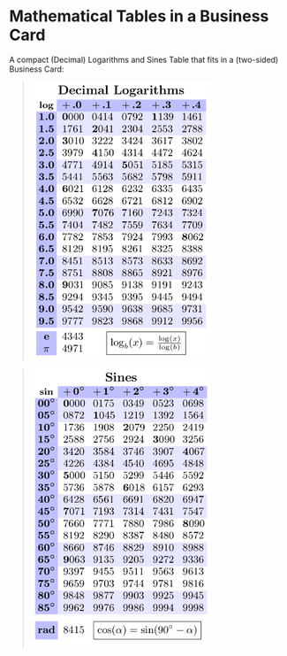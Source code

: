 # Mathematical Tables in a Business Card

A compact (Decimal) Logarithms and Sines Table that fits in a (two-sided) Business Card:


> <img src="./Logarithms.jpg" data-canonical-src="./Logarithms.jpg" width="325" />

> <img src="./Sines.jpg" data-canonical-src="./Sines.jpg" width="325" />
